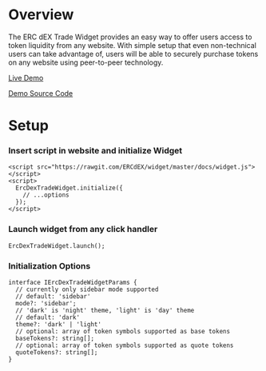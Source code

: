 # Overview

The ERC dEX Trade Widget provides an easy way to offer users access to token liquidity from any website. With simple setup that even non-technical users can take advantage of, users will be able to securely purchase tokens on any website using peer-to-peer technology.

[Live Demo](https://ercdex.github.io/widget/)

[Demo Source Code](https://github.com/ERCdEX/widget/blob/master/docs/index.html)

# Setup

### Insert script in website and initialize Widget

```
<script src="https://rawgit.com/ERCdEX/widget/master/docs/widget.js"></script>
<script>
  ErcDexTradeWidget.initialize({
    // ...options
  });
</script>
```

### Launch widget from any click handler
```
ErcDexTradeWidget.launch();
```

### Initialization Options

```
interface IErcDexTradeWidgetParams {
  // currently only sidebar mode supported
  // default: 'sidebar'
  mode?: 'sidebar';
  // 'dark' is 'night' theme, 'light' is 'day' theme
  // default: 'dark'
  theme?: 'dark' | 'light'
  // optional: array of token symbols supported as base tokens
  baseTokens?: string[];
  // optional: array of token symbols supported as quote tokens
  quoteTokens?: string[];
}
```
